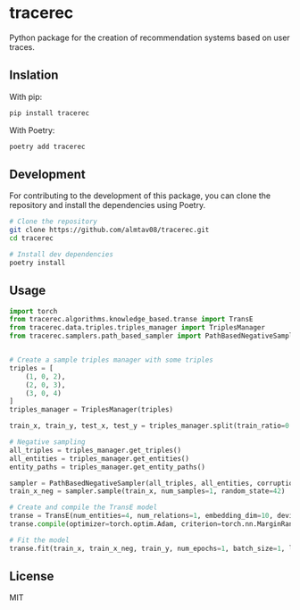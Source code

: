 # tracerec

Python package for the creation of recommendation systems based on user traces.

## Inslation

With pip:

```bash
pip install tracerec
```

With Poetry:

```bash
poetry add tracerec
```

## Development

For contributing to the development of this package, you can clone the repository and install the dependencies using Poetry.

```bash
# Clone the repository
git clone https://github.com/almtav08/tracerec.git
cd tracerec

# Install dev dependencies
poetry install
```

## Usage

```python
import torch
from tracerec.algorithms.knowledge_based.transe import TransE
from tracerec.data.triples.triples_manager import TriplesManager
from tracerec.samplers.path_based_sampler import PathBasedNegativeSampler


# Create a sample triples manager with some triples
triples = [
    (1, 0, 2),
    (2, 0, 3),
    (3, 0, 4)
]
triples_manager = TriplesManager(triples)

train_x, train_y, test_x, test_y = triples_manager.split(train_ratio=0.8, relation_ratio=True, random_state=42, device='cpu')

# Negative sampling
all_triples = triples_manager.get_triples()
all_entities = triples_manager.get_entities()
entity_paths = triples_manager.get_entity_paths()

sampler = PathBasedNegativeSampler(all_triples, all_entities, corruption_ration=0.5, device='cpu', entity_paths=entity_paths, min_distance=1.0)
train_x_neg = sampler.sample(train_x, num_samples=1, random_state=42)

# Create and compile the TransE model
transe = TransE(num_entities=4, num_relations=1, embedding_dim=10, device='cpu', norm=1)
transe.compile(optimizer=torch.optim.Adam, criterion=torch.nn.MarginRankingLoss(margin=1.0))

# Fit the model
transe.fit(train_x, train_x_neg, train_y, num_epochs=1, batch_size=1, lr=0.001, verbose=True)
```

## License

MIT
